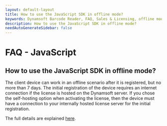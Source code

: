 ```yaml
---
layout: default-layout
title: How to use the JavaScript SDK in offline mode?
keywords: Dynamsoft Barcode Reader, FAQ, Sales & Licensing, offline mode use
description: How to use the JavaScript SDK in offline mode?
needAutoGenerateSidebar: false
---
```


# FAQ - JavaScript

## How to use the JavaScript SDK in offline mode?

The client device can work in an offline scenario after it is registered, but no more than 7 days. The initial registration of the device requires an internet connection if the license is hosted on the Dynamsoft server. If you chose the self-hosting option when activating the license, then the device must have a connection to your internally hosted license server for the initial registration.

The full details are explained [here](https://www.dynamsoft.com/license-server/docs/about/licensefaq.html?ver=latest#can-a-client-device-work-offline).
